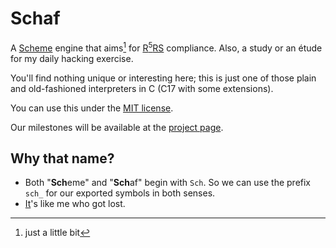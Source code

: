 Schaf
=====

A [Scheme](https://www.scheme.org/) engine that aims[^1] for
[R<sup>5</sup>RS](https://conservatory.scheme.org/schemers/Documents/Standards/R5RS/)
compliance. Also, a study or an étude for my daily hacking exercise.

You'll find nothing unique or interesting here; this is just one of those plain and
old-fashioned interpreters in C (C17 with some extensions).

You can use this under the [MIT license](./LICENSE.md).

Our milestones will be available at the
[project page](https://github.com/users/tadd/projects/3).

[^1]: just a little[^2] bit
[^2]: really

## Why that name?

* Both "**Sch**eme" and "**Sch**af" begin with `Sch`. So we can use the prefix `sch_` for
  our exported symbols in both senses.
* [It](https://de.wiktionary.org/wiki/Schaf)'s like me who got lost.
